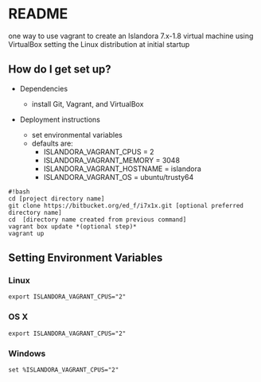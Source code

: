 # README #

one way to use vagrant to create an Islandora 7.x-1.8 virtual machine using VirtualBox setting the Linux distribution at initial startup

## How do I get set up? ##

* Dependencies
     * install Git, Vagrant, and VirtualBox

* Deployment instructions
     * set environmental variables 
     * defaults are:
          * ISLANDORA_VAGRANT_CPUS  = 2
          * ISLANDORA_VAGRANT_MEMORY = 3048
          * ISLANDORA_VAGRANT_HOSTNAME = islandora
          * ISLANDORA_VAGRANT_OS  = ubuntu/trusty64

```
#!bash
cd [project directory name]
git clone https://bitbucket.org/ed_f/i7x1x.git [optional preferred directory name]
cd  [directory name created from previous command]
vagrant box update *(optional step)*
vagrant up
```

## Setting Environment Variables ##

### Linux ###
```export ISLANDORA_VAGRANT_CPUS="2"```
### OS X ###
```export ISLANDORA_VAGRANT_CPUS="2"```
### Windows ###
```set %ISLANDORA_VAGRANT_CPUS="2"```